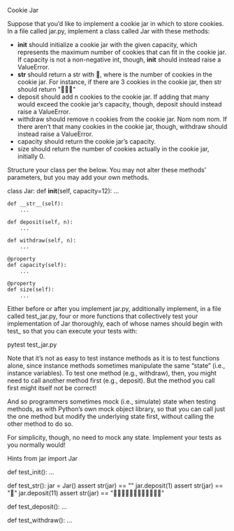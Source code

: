Cookie Jar

Suppose that you’d like to implement a cookie jar in which to store cookies. In a file called jar.py, implement a class called Jar with these methods:

 - __init__ should initialize a cookie jar with the given capacity, which represents the maximum number of cookies that can fit in the cookie jar. If capacity is not a non-negative int, though, __init__ should instead raise a ValueError.
 - __str__ should return a str with  🍪, where  is the number of cookies in the cookie jar. For instance, if there are 3 cookies in the cookie jar, then str should return "🍪🍪🍪"
 - deposit should add n cookies to the cookie jar. If adding that many would exceed the cookie jar’s capacity, though, deposit should instead raise a ValueError.
 - withdraw should remove n cookies from the cookie jar. Nom nom nom. If there aren’t that many cookies in the cookie jar, though, withdraw should instead raise a ValueError.
 - capacity should return the cookie jar’s capacity.
 - size should return the number of cookies actually in the cookie jar, initially 0.

Structure your class per the below. You may not alter these methods’ parameters, but you may add your own methods.

class Jar:
    def __init__(self, capacity=12):
        ...

    def __str__(self):
        ...

    def deposit(self, n):
        ...

    def withdraw(self, n):
        ...

    @property
    def capacity(self):
        ...

    @property
    def size(self):
        ...

Either before or after you implement jar.py, additionally implement, in a file called test_jar.py, four or more functions that collectively test your implementation of Jar thoroughly, each of whose names should begin with test_ so that you can execute your tests with:

pytest test_jar.py

Note that it’s not as easy to test instance methods as it is to test functions alone, since instance methods sometimes manipulate the same “state” (i.e., instance variables). To test one method (e.g., withdraw), then, you might need to call another method first (e.g., deposit). But the method you call first might itself not be correct!

And so programmers sometimes mock (i.e., simulate) state when testing methods, as with Python’s own mock object library, so that you can call just the one method but modify the underlying state first, without calling the other method to do so.

For simplicity, though, no need to mock any state. Implement your tests as you normally would!

Hints
from jar import Jar

def test_init():
    ...

def test_str():
    jar = Jar()
    assert str(jar) == ""
    jar.deposit(1)
    assert str(jar) == "🍪"
    jar.deposit(11)
    assert str(jar) == "🍪🍪🍪🍪🍪🍪🍪🍪🍪🍪🍪🍪"

def test_deposit():
    ...

def test_withdraw():
    ...